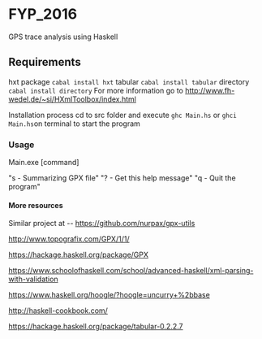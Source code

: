 # FYP_2016
GPS trace analysis using Haskell

## Requirements
hxt package  ```cabal install hxt```
tabular ```cabal install tabular```
directory ```cabal install directory```
For more information go to http://www.fh-wedel.de/~si/HXmlToolbox/index.html

Installation process
cd to src folder and execute ```ghc Main.hs``` or ```ghci Main.hs```on terminal to start the program

### Usage

Main.exe [command] 

"s - Summarizing GPX file"
"? - Get this help message"
"q - Quit the program"

#### More resources
Similar project at -- https://github.com/nurpax/gpx-utils

http://www.topografix.com/GPX/1/1/

https://hackage.haskell.org/package/GPX

https://www.schoolofhaskell.com/school/advanced-haskell/xml-parsing-with-validation

https://www.haskell.org/hoogle/?hoogle=uncurry+%2bbase

http://haskell-cookbook.com/

https://hackage.haskell.org/package/tabular-0.2.2.7